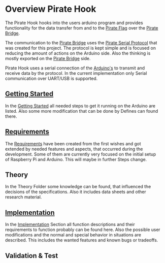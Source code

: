 # Overview Pirate Hook

The Pirate Hook hooks into the users arduino program and provides functionality for the data transfer from and to the [Pirate Flag](../Pirate-Flag/00-flag.md) over the [Pirate Bridge](../Pirate-Bridge/00-bridge.md).

The communication to the [Pirate Bridge](../Pirate-Bridge/00-bridge.md) uses the [Pirate Serial Protocol](pirate-serial-protocol.md) that was created for this project. The protocol is kept simple and is focused on reducing the amount of actions on the Arduino side. Also the thinking is mostly exported on the [Pirate Bridge](../Pirate-Bridge/00-bridge.md) side.

Pirate Hook uses a serial connection of the [Arduino's](Theory/arduino.md) to transmit and receive data by the protocol. In the current implementation only Serial communication over UART/USB is supported.


## [Getting Started](10-hook-getting-started.md)

In the [Getting Started](10-hook-getting-started.md) all needed steps to get it running on the Arduino are listed. Also some more modification that can be done by Defines can found there. 


## [Requirements](20-hook-requirements.md)

The [Requirements](20-hook-requirements.md) have been created from the first wishes and got extended by needed features and aspects, that occurred during the development. Some of them are currently very focused on the initial setup of Raspberry Pi and Arduino. This will maybe in further Steps change.

## Theory

In the Theory Folder some knowledge can be found, that influenced the decisions of the specifications. Also it includes data sheets and other research material.

## [Implementation](30-hook-implementation.md)

In the [Implementation](30-hook-implementation.md) Section all function descriptions and their requirements to function probably can be found here. Also the possible user modifications and the normal and special behavior in situations are described. This includes the wanted features and known bugs or tradeoffs.

## Validation & Test






